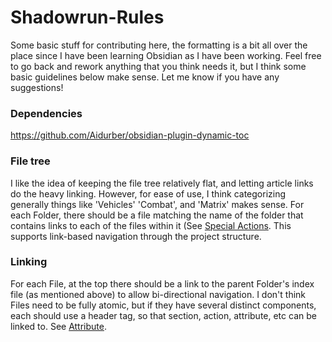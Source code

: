 # Shadowrun-Rules

Some basic stuff for contributing here, the formatting is a bit all over the place since I have been learning Obsidian as I have been working. Feel free to go back and rework anything that you think needs it, but I think some basic guidelines below make sense. Let me know if you have any suggestions!

### Dependencies
https://github.com/Aidurber/obsidian-plugin-dynamic-toc

### File tree

I like the idea of keeping the file tree relatively flat, and letting article links do the heavy linking. However, for ease of use, I think categorizing generally things like 'Vehicles' 'Combat', and 'Matrix' makes sense. For each Folder, there should be a file matching the name of the folder that contains links to each of the files within it (See [Special Actions](https://github.com/orgalvin/Shadowrun-Rules/blob/master/Combat/Attack%20and%20Defense/Special%20Actions/Special%20Actions.md). This supports link-based navigation through the project structure.

### Linking

For each File, at the top there should be a link to the parent Folder's index file (as mentioned above) to allow bi-directional navigation. I don't think Files need to be fully atomic, but if they have several distinct components, each should use a header tag, so that section, action, attribute, etc can be linked to. See [Attribute](https://github.com/orgalvin/Shadowrun-Rules/blob/master/Attribute.md).

